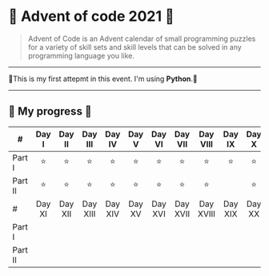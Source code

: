 # :santa: Advent of code 2021 :santa:

>Advent of Code is an Advent calendar of small programming puzzles for a variety of skill sets and skill levels that can be solved in any programming language you like.

---

:christmas_tree:This is my first attepmt in this event. I'm using **Python**.:christmas_tree:

---

## :gift: My progress :gift:

| #          |Day I|Day II|Day III|Day IV| Day V|Day VI|Day VII|Day VIII|Day IX|Day X|
| ---------- |:----:|:----:|:----:|:----:|:----:|:----:|:----:|:----:|:----:|:----:|
| Part I     | ⭐ | ⭐ | ⭐ | ⭐ | ⭐ | ⭐ | ⭐ | ⭐ | ⭐ |⭐ |
| Part II    | ⭐ | ⭐ | ⭐ | ⭐ | ⭐ | ⭐ | ⭐ | ⭐ |   | ⭐ |
| #          |Day XI|Day XII|Day XIII|Day XIV| Day XV|Day XVI|Day XVII|Day XVIII|Day XIX|Day XX|
| Part I     |  |  |  |  |  |  |  |  |  | |
| Part II    |  |  |  |  |  |  |  |  |  | |
